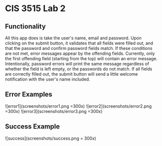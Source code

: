 # CIS 3515 Lab 2

## Functionality
All this app does is take the user's name, email and password. Upon clicking on the submit button, it validates that all fields were filled out, and that the password and confirm password fields match. If these conditions are not met, error messages appear by the offending fields. Currently, only the first offending field (starting from the top) will contain an error message. Intentionally, password errors will print the same message regardless of whether the field is left empty, or the passwords do not match. If all fields are correctly filled out, the submit button will send a little welcome notification with the user's name included.

## Error Examples
![error1](screenshots/error1.png =300x)
![error2](screenshots/error2.png =300x)
![error3](screenshots/error3.png =300x)

## Success Example
![success](screenshots/success.png = 300x)
